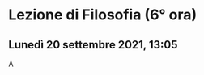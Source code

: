 # Lezione di Filosofia (6° ora)
## Lunedì 20 settembre 2021, 13:05

A 
<!--stackedit_data:
eyJoaXN0b3J5IjpbLTYxMjc4NzUzOV19
-->